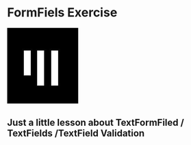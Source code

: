 # FormFiels Exercise

![logo_app_akadfemie](md_assets/app_akademie_logo.png)

## Just a little lesson about TextFormFiled / TextFields /TextField Validation
